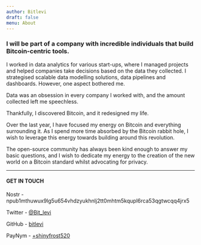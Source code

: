 ```yaml
---
author: Bitlevi
draft: false
menu: About
---
```


### I will be part of a company with incredible individuals that build Bitcoin-centric tools.

I worked in data analytics for various start-ups, where I managed projects and helped companies take decisions based on the data they collected. I strategised scalable data modelling solutions, data pipelines and dashboards. However, one aspect bothered me.

Data was an obsession in every company I worked with, and the amount collected left me speechless.

Thankfully, I discovered Bitcoin, and it redesigned my life. 

Over the last year, I have focused my energy on Bitcoin and everything surrounding it. As I spend more time absorbed by the Bitcoin rabbit hole, I wish to leverage this energy towards building around this revolution. 

The open-source community has always been kind enough to answer my basic questions, and I wish to dedicate my energy to the creation of the new world on a Bitcoin standard whilst advocating for privacy.

---
#### GET IN TOUCH
Nostr - npub1mthuwux9lg5u654vhdzyukhnlj2tt0mhtm5kqupl6rca53qgtwcqq4jrx5

Twitter - [@Bit_levi](https://twitter.com/Bit_levi)

GitHub - [bitlevi](https://github.com/bitlevi)

PayNym - [+shinyfrost520](https://paynym.is/+shinyfrost520)

